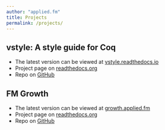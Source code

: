 ```yaml
---
author: "applied.fm"
title: Projects
permalink: /projects/
---
```


## vstyle: A style guide for Coq

* The latest version can be viewed at [vstyle.readthedocs.io](https://vstyle.readthedocs.io)
* Project page on [readthedocs.org](https://readthedocs.org/projects/vstyle/)
* Repo on [GitHub](https://github.com/appliedfm/vstyle)

## FM Growth

* The latest version can be viewed at [growth.applied.fm](https://growth.applied.fm)
* Project page on [readthedocs.org](https://readthedocs.org/projects/fm-growth/)
* Repo on [GitHub](https://github.com/appliedfm/growth-data)
